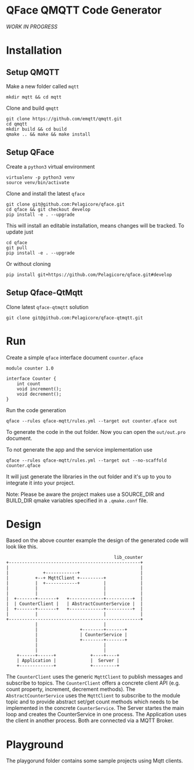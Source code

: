 # QFace QMQTT Code Generator

*WORK IN PROGRESS*

# Installation

## Setup QMQTT

Make a new folder called `mqtt`

    mkdir mqtt && cd mqtt

Clone and build `qmqtt`

    git clone https://github.com/emqtt/qmqtt.git
    cd qmqtt
    mkdir build && cd build
    qmake .. && make && make install

## Setup QFace
Create a `python3` virtual environment

    virtualenv -p python3 venv
    source venv/bin/activate

Clone and install the latest `qface`    

    git clone git@github.com:Pelagicore/qface.git
    cd qface && git checkout develop
    pip install -e . --upgrade

This will install an editable installation, means changes will be tracked. To update just

    cd qface
    git pull
    pip install -e . --upgrade

Or without cloning

    pip install git+https://github.com/Pelagicore/qface.git#develop

## Setup Qface-QtMqtt

Clone latest `qface-qtmqtt` solution

    git clone git@github.com:Pelagicore/qface-qtmqtt.git

# Run

Create a simple `qface` interface document `counter.qface`

    module counter 1.0
    
    interface Counter {
        int count
        void increment();
        void decrement();
    }

Run the code generation

    qface --rules qface-mqtt/rules.yml --target out counter.qface out

To generate the code in the out folder. Now you can open the `out/out.pro` document.

To not generate the app and the service implementation use 

    qface --rules qface-mqtt/rules.yml --target out --no-scaffold counter.qface

It will just generate the libraries in the out folder and it's up to you to integrate it into your project.

Note: Please be aware the project makes use a SOURCE_DIR and BUILD_DIR qmake variables specified in a `.qmake.conf` file.


# Design

Based on the above counter example the design of the generated code will look like this.

                                             lib_counter
    +--------------------------------------------------+
    |                                                  |
    |             +------------+                       |
    |          +--+ MqttClient +---------+             |
    |          |  +------------+         |             |
    |          |                         |             |
    |          |                         |             |
    |  +-------+-------+   +-------------+----------+  |
    |  | CounterClient |   | AbstractCounterService |  |
    |  +-------+-------+   +-------------+----------+  |
    |          |                         |             |
    +--------------------------------------------------+
               |                         |
               |                +--------+-------+
               |                | CounterService |
               |                +--------+-------+
               |                         |
               |                         |
        +------+------+             +----+----+
        | Application |             |  Server |
        +-------------+             +---------+




The `CounterClient` uses the generic `MqttClient` to publish messages and subscribe to topics. The `CounterClient` offers a concrete client API (e.g. count property, increment, decrement methods).
The `AbstractCounterService` uses the `MqttClient` to subscribe to the module topic and to provide abstract set/get count methods which needs to be implemented in the concrete `CounterService`. The Server startes the main loop and creates the CounterService in one process. The Application uses the client in another process. Both are connected via a MQTT Broker.


# Playground

The playgorund folder contains some sample projects using Mqtt clients.


